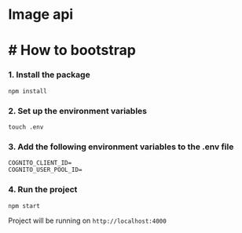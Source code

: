 # Image api



# # How to bootstrap

### 1. Install the package

```agsl
npm install
```

### 2. Set up the environment variables

```agsl
touch .env
```

### 3. Add the following environment variables to the .env file

```agsl
COGNITO_CLIENT_ID=
COGNITO_USER_POOL_ID=
```


### 4. Run the project

```agsl
npm start
```

Project will be running on `http://localhost:4000`


